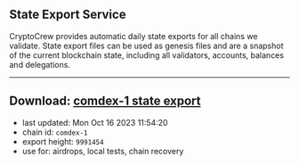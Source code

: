 ## State Export Service
CryptoCrew provides automatic daily state exports for all chains we validate. State export files can be used as genesis files and are a snapshot of the current blockchain state, including all validators, accounts, balances and delegations.

---
**Download: [comdex-1 state export](https://dl.ccvalidators.com/SERVICE/comdex/comdex-1_export_9991454.json)**
---

- last updated: Mon Oct 16 2023 11:54:20
- chain id: `comdex-1`
- export height: `9991454`
- use for: airdrops, local tests, chain recovery
